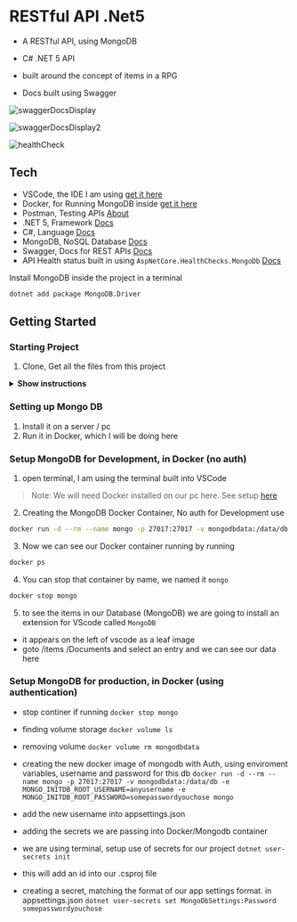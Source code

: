 # RESTful API .Net5

- A RESTful API, using MongoDB
- C# .NET 5 API

- built around the concept of items in a RPG
- Docs built using Swagger

![swaggerDocsDisplay](https://user-images.githubusercontent.com/20805058/141695609-180b5d79-06b7-43d5-84f8-5d63570e7c2f.png)

![swaggerDocsDisplay2](https://user-images.githubusercontent.com/20805058/141695615-70607fee-5633-4ce0-bbee-1a81c2b095de.png)

![healthCheck](https://user-images.githubusercontent.com/20805058/141695619-c097bc84-9ff0-4232-9437-5e255e1a8362.png)



## Tech

- VSCode, the IDE I am using [get it here](https://code.visualstudio.com/)
- Docker, for Running MongoDB inside [get it here](https://docs.docker.com/get-docker/)
- Postman, Testing APIs [About](https://www.postman.com/home)
- .NET 5, Framework [Docs](https://docs.microsoft.com/en-us/dotnet/core/whats-new/dotnet-5)
- C#, Language [Docs](https://docs.microsoft.com/en-us/dotnet/csharp/)
- MongoDB, NoSQL Database [Docs](https://docs.mongodb.com/manual/)
- Swagger, Docs for REST APIs [Docs](https://swagger.io/tools/swagger-ui/)
- API Health status built in using `AspNetCore.HealthChecks.MongoDb` [Docs]()

Install MongoDB inside the project in a terminal
```bash
dotnet add package MongoDB.Driver
```

## Getting Started

### Starting Project

1. Clone, Get all the files from this project

<details><summary><b>Show instructions</b></summary>

1. Run in the terminal of your choice:

    ```bash
    git clone https://github.com/Coryf65/Catalog.git
    ```

> Easy way: run inside VSCode Terminal open the termial using `control + ~`

2. 

</details>

### Setting up Mongo DB 

1. Install it on a server / pc
2. Run it in Docker, which I will be doing here

### Setup MongoDB for Development, in Docker (no auth)

1. open terminal, I am using the terminal built into VSCode

> Note: We will need Docker installed on our pc here. See setup [here](https://docs.docker.com/get-docker/)

2. Creating the MongoDB Docker Container, No auth for Development use
```bash
docker run -d --rm --name mongo -p 27017:27017 -v mongodbdata:/data/db mongo
```

3. Now we can see our Docker container running by running 
```bash
docker ps
```

4. You can stop that container by name, we named it `mongo`

```bash
docker stop mongo
```

5. to see the items in our Database (MongoDB) we are going to install an extension for VScode called `MongoDB`

- it appears on the left of vscode as a leaf image
- goto /items /Documents and select an entry and we can see our data here

### Setup MongoDB for production, in Docker (using authentication)

- stop continer if running
`docker stop mongo`

- finding volume storage
`docker volume ls`

- removing volume
`docker volume rm mongodbdata`

- creating the new docker image of mongodb with Auth, using enviroment variables, username and password for this db
`docker run -d --rm --name mongo -p 27017:27017 -v mongodbdata:/data/db -e MONGO_INITDB_ROOT_USERNAME=anyusername -e MONGO_INITDB_ROOT_PASSWORD=somepasswordyouchose mongo`

- add the new username into appsettings.json

- adding the secrets we are passing into Docker/Mongodb container

- we are using terminal, setup use of secrets for our project
`dotnet user-secrets init`

- this will add an id into our .csproj file

- creating a secret, matching the format of our app settings format. in appsettings.json
`dotnet user-secrets set MongoDbSettings:Password somepasswordyouchose`
